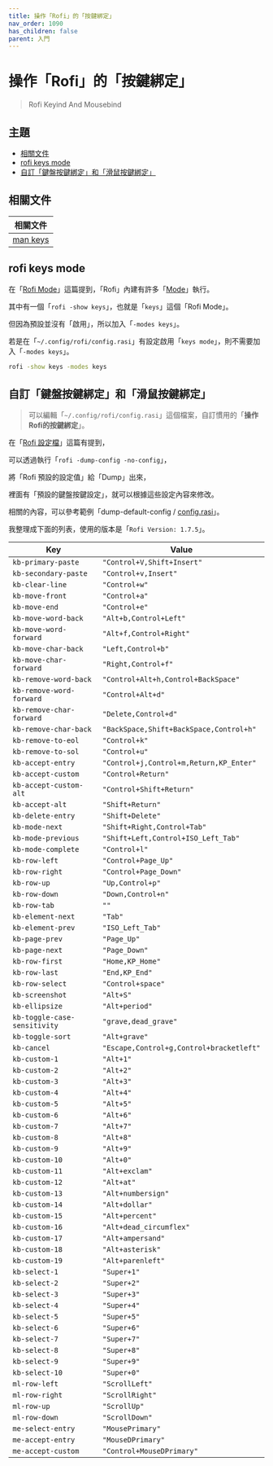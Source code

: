 ```yaml
---
title: 操作「Rofi」的「按鍵綁定」
nav_order: 1090
has_children: false
parent: 入門
---
```



# 操作「Rofi」的「按鍵綁定」

> Rofi Keyind And Mousebind




## 主題

* [相關文件](#相關文件)
* [rofi keys mode](#rofi-keys-mode)
* [自訂「鍵盤按鍵綁定」和「滑鼠按鍵綁定」](#自訂鍵盤按鍵綁定和滑鼠按鍵綁定)




## 相關文件

| 相關文件 |
| ------- |
| [man keys](https://github.com/davatorium/rofi/blob/next/doc/rofi-keys.5.markdown) |




## rofi keys mode

在「[Rofi Mode](https://samwhelp.github.io/note-about-rofi/read/start/rofi-mode.html)」這篇提到，「Rofi」內建有許多「[Mode](https://github.com/davatorium/rofi/blob/next/doc/rofi.1.markdown#available-modes)」執行。

其中有一個「`rofi -show keys`」，也就是「`keys`」這個「Rofi Mode」。

但因為預設並沒有「啟用」，所以加入「`-modes keys`」。

若是在「`~/.config/rofi/config.rasi`」有設定啟用「`keys mode`」，則不需要加入「`-modes keys`」。

``` sh
rofi -show keys -modes keys
```




## 自訂「鍵盤按鍵綁定」和「滑鼠按鍵綁定」

> 可以編輯「`~/.config/rofi/config.rasi`」這個檔案，自訂慣用的「**操作Rofi的按鍵綁定**」。

在「[Rofi 設定檔](https://samwhelp.github.io/note-about-rofi/read/start/config-file.html#dump-config)」這篇有提到，

可以透過執行「`rofi -dump-config -no-config`」，

將「Rofi 預設的設定值」給「Dump」出來，

裡面有「預設的鍵盤按鍵設定」，就可以根據這些設定內容來修改。

相關的內容，可以參考範例「dump-default-config / [config.rasi](https://github.com/samwhelp/note-about-rofi/blob/demo/_demo/quick-start/dump/config/Default/config.rasi#L67-L142)」。


我整理成下面的列表，使用的版本是「`Rofi Version: 1.7.5`」。

| Key | Value |
| --- | ----- |
| `kb-primary-paste` | `"Control+V,Shift+Insert"` |
| `kb-secondary-paste` | `"Control+v,Insert"` |
| `kb-clear-line` | `"Control+w"` |
| `kb-move-front` | `"Control+a"` |
| `kb-move-end` | `"Control+e"` |
| `kb-move-word-back` | `"Alt+b,Control+Left"` |
| `kb-move-word-forward` | `"Alt+f,Control+Right"` |
| `kb-move-char-back` | `"Left,Control+b"` |
| `kb-move-char-forward` | `"Right,Control+f"` |
| `kb-remove-word-back` | `"Control+Alt+h,Control+BackSpace"` |
| `kb-remove-word-forward` | `"Control+Alt+d"` |
| `kb-remove-char-forward` | `"Delete,Control+d"` |
| `kb-remove-char-back` | `"BackSpace,Shift+BackSpace,Control+h"` |
| `kb-remove-to-eol` | `"Control+k"` |
| `kb-remove-to-sol` | `"Control+u"` |
| `kb-accept-entry` | `"Control+j,Control+m,Return,KP_Enter"` |
| `kb-accept-custom` | `"Control+Return"` |
| `kb-accept-custom-alt` | `"Control+Shift+Return"` |
| `kb-accept-alt` | `"Shift+Return"` |
| `kb-delete-entry` | `"Shift+Delete"` |
| `kb-mode-next` | `"Shift+Right,Control+Tab"` |
| `kb-mode-previous` | `"Shift+Left,Control+ISO_Left_Tab"` |
| `kb-mode-complete` | `"Control+l"` |
| `kb-row-left` | `"Control+Page_Up"` |
| `kb-row-right` | `"Control+Page_Down"` |
| `kb-row-up` | `"Up,Control+p"` |
| `kb-row-down` | `"Down,Control+n"` |
| `kb-row-tab` | `""` |
| `kb-element-next` | `"Tab"` |
| `kb-element-prev` | `"ISO_Left_Tab"` |
| `kb-page-prev` | `"Page_Up"` |
| `kb-page-next` | `"Page_Down"` |
| `kb-row-first` | `"Home,KP_Home"` |
| `kb-row-last` | `"End,KP_End"` |
| `kb-row-select` | `"Control+space"` |
| `kb-screenshot` | `"Alt+S"` |
| `kb-ellipsize` | `"Alt+period"` |
| `kb-toggle-case-sensitivity` | `"grave,dead_grave"` |
| `kb-toggle-sort` | `"Alt+grave"` |
| `kb-cancel` | `"Escape,Control+g,Control+bracketleft"` |
| `kb-custom-1` | `"Alt+1"` |
| `kb-custom-2` | `"Alt+2"` |
| `kb-custom-3` | `"Alt+3"` |
| `kb-custom-4` | `"Alt+4"` |
| `kb-custom-5` | `"Alt+5"` |
| `kb-custom-6` | `"Alt+6"` |
| `kb-custom-7` | `"Alt+7"` |
| `kb-custom-8` | `"Alt+8"` |
| `kb-custom-9` | `"Alt+9"` |
| `kb-custom-10` | `"Alt+0"` |
| `kb-custom-11` | `"Alt+exclam"` |
| `kb-custom-12` | `"Alt+at"` |
| `kb-custom-13` | `"Alt+numbersign"` |
| `kb-custom-14` | `"Alt+dollar"` |
| `kb-custom-15` | `"Alt+percent"` |
| `kb-custom-16` | `"Alt+dead_circumflex"` |
| `kb-custom-17` | `"Alt+ampersand"` |
| `kb-custom-18` | `"Alt+asterisk"` |
| `kb-custom-19` | `"Alt+parenleft"` |
| `kb-select-1` | `"Super+1"` |
| `kb-select-2` | `"Super+2"` |
| `kb-select-3` | `"Super+3"` |
| `kb-select-4` | `"Super+4"` |
| `kb-select-5` | `"Super+5"` |
| `kb-select-6` | `"Super+6"` |
| `kb-select-7` | `"Super+7"` |
| `kb-select-8` | `"Super+8"` |
| `kb-select-9` | `"Super+9"` |
| `kb-select-10` | `"Super+0"` |
| `ml-row-left` | `"ScrollLeft"` |
| `ml-row-right` | `"ScrollRight"` |
| `ml-row-up` | `"ScrollUp"` |
| `ml-row-down` | `"ScrollDown"` |
| `me-select-entry` | `"MousePrimary"` |
| `me-accept-entry` | `"MouseDPrimary"` |
| `me-accept-custom` | `"Control+MouseDPrimary"` |
